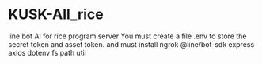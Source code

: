 # KUSK-All_rice
line bot AI for rice program server
You must create a file .env to store the secret token and asset token.
and must install 
ngrok @line/bot-sdk express axios dotenv fs path util
